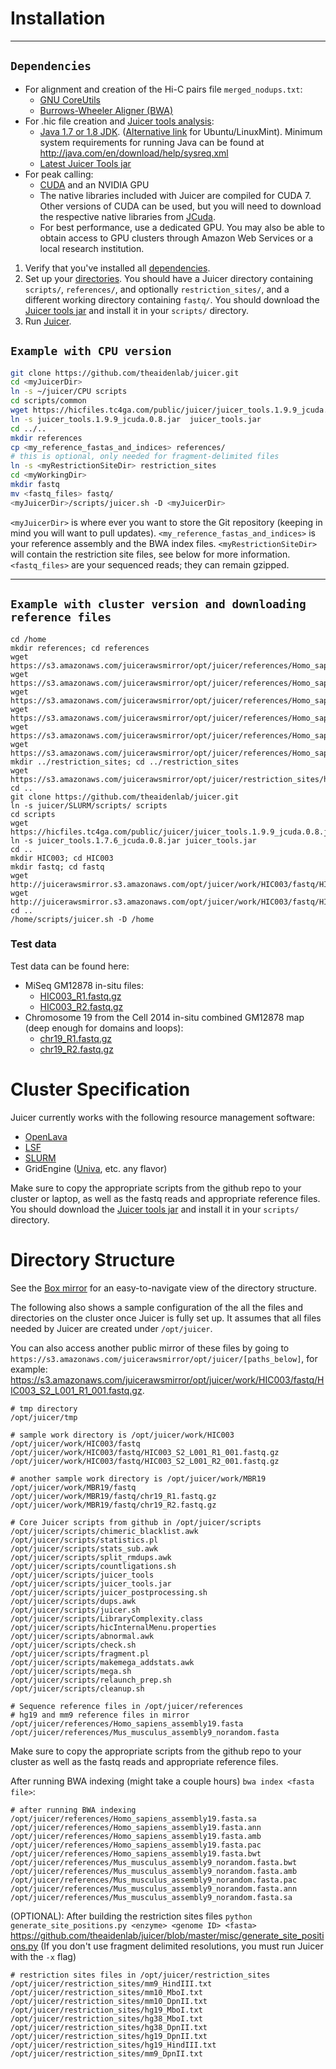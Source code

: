 # Installation

----

## `Dependencies`
* For alignment and creation of the Hi-C pairs file `merged_nodups.txt`:
   * [GNU CoreUtils](https://www.gnu.org/software/coreutils/manual/)
   * [Burrows-Wheeler Aligner (BWA)](http://bio-bwa.sourceforge.net/)
* For .hic file creation and [Juicer tools analysis](https://github.com/theaidenlab/juicer/wiki/Feature-Annotation): 
   * [Java 1.7 or 1.8 JDK](http://www.oracle.com/technetwork/java/javase/downloads/jdk8-downloads-2133151.html). 
([Alternative link](http://tecadmin.net/install-oracle-java-8-jdk-8-ubuntu-via-ppa/) for Ubuntu/LinuxMint).  Minimum system requirements for running Java can be found at http://java.com/en/download/help/sysreq.xml
   * [Latest Juicer Tools jar](https://github.com/theaidenlab/juicer/wiki/Download)
* For peak calling:
   * [CUDA](https://developer.nvidia.com/cuda-downloads) and an NVIDIA GPU
   * The native libraries included with Juicer are compiled for CUDA 7. Other versions of CUDA can be used, but you will need to download the respective native libraries from [JCuda](http://www.jcuda.org/downloads/downloads.html).
   * For best performance, use a dedicated GPU. You may also be able to obtain access to GPU clusters through Amazon Web Services or a local research institution.
1. Verify that you've installed all [dependencies](#dependencies).
2. Set up your [directories](#directory-structure). You should have a Juicer directory containing `scripts/`, `references/`, and optionally `restriction_sites/`, and a different working directory containing `fastq/`. You should download
the [Juicer tools jar](Download) and install it in your `scripts/` directory.
3. Run [Juicer](Usage).

## `Example with CPU version ` 
  ```bash
  git clone https://github.com/theaidenlab/juicer.git
  cd <myJuicerDir>
  ln -s ~/juicer/CPU scripts
  cd scripts/common
  wget https://hicfiles.tc4ga.com/public/juicer/juicer_tools.1.9.9_jcuda.0.8.jar
  ln -s juicer_tools.1.9.9_jcuda.0.8.jar  juicer_tools.jar
  cd ../..
  mkdir references
  cp <my_reference_fastas_and_indices> references/
  # this is optional, only needed for fragment-delimited files
  ln -s <myRestrictionSiteDir> restriction_sites
  cd <myWorkingDir>
  mkdir fastq
  mv <fastq_files> fastq/
  <myJuicerDir>/scripts/juicer.sh -D <myJuicerDir> 
```
`<myJuicerDir>` is where ever you want to store the Git repository (keeping in mind you will want to pull updates).  `<my_reference_fastas_and_indices>` is your reference assembly and the BWA index files. `<myRestrictionSiteDir>` will contain the restriction site files, see below for more information.  `<fastq_files>` are your sequenced reads; they can remain gzipped.

----
## `Example with cluster version and downloading reference files`
```
cd /home
mkdir references; cd references
wget https://s3.amazonaws.com/juicerawsmirror/opt/juicer/references/Homo_sapiens_assembly19.fasta
wget https://s3.amazonaws.com/juicerawsmirror/opt/juicer/references/Homo_sapiens_assembly19.fasta.amb
wget https://s3.amazonaws.com/juicerawsmirror/opt/juicer/references/Homo_sapiens_assembly19.fasta.ann
wget https://s3.amazonaws.com/juicerawsmirror/opt/juicer/references/Homo_sapiens_assembly19.fasta.bwt
wget https://s3.amazonaws.com/juicerawsmirror/opt/juicer/references/Homo_sapiens_assembly19.fasta.pac
wget https://s3.amazonaws.com/juicerawsmirror/opt/juicer/references/Homo_sapiens_assembly19.fasta.sa
mkdir ../restriction_sites; cd ../restriction_sites
wget https://s3.amazonaws.com/juicerawsmirror/opt/juicer/restriction_sites/hg19_MboI.txt
cd ..
git clone https://github.com/theaidenlab/juicer.git
ln -s juicer/SLURM/scripts/ scripts
cd scripts
wget https://hicfiles.tc4ga.com/public/juicer/juicer_tools.1.9.9_jcuda.0.8.jar
ln -s juicer_tools.1.7.6_jcuda.0.8.jar juicer_tools.jar
cd ..
mkdir HIC003; cd HIC003
mkdir fastq; cd fastq
wget http://juicerawsmirror.s3.amazonaws.com/opt/juicer/work/HIC003/fastq/HIC003_S2_L001_R1_001.fastq.gz
wget http://juicerawsmirror.s3.amazonaws.com/opt/juicer/work/HIC003/fastq/HIC003_S2_L001_R2_001.fastq.gz
cd ..
/home/scripts/juicer.sh -D /home
```
### Test data
Test data can be found here:
* MiSeq GM12878 in-situ files:
    * [HIC003_R1.fastq.gz](http://juicerawsmirror.s3.amazonaws.com/opt/juicer/work/HIC003/fastq/HIC003_S2_L001_R1_001.fastq.gz)
    * [HIC003_R2.fastq.gz](http://juicerawsmirror.s3.amazonaws.com/opt/juicer/work/HIC003/fastq/HIC003_S2_L001_R2_001.fastq.gz)
* Chromosome 19 from the Cell 2014 in-situ combined GM12878 map (deep enough for domains and loops): 
   * [chr19_R1.fastq.gz](http://juicerawsmirror.s3.amazonaws.com/opt/juicer/work/MBR19/fastq/chr19_R1.fastq.gz) 
   * [chr19_R2.fastq.gz](http://juicerawsmirror.s3.amazonaws.com/opt/juicer/work/MBR19/fastq/chr19_R2.fastq.gz)



# Cluster Specification #
Juicer currently works with the following resource management software:
* [OpenLava](http://www.openlava.org/)
* [LSF](http://www-03.ibm.com/systems/services/platformcomputing/lsf.html)
* [SLURM](http://slurm.schedmd.com/download.html)
* GridEngine ([Univa](http://www.univa.com/), etc. any flavor)

Make sure to copy the appropriate scripts from the github repo to your cluster or laptop, as well as the fastq reads and appropriate reference files.  You should download the [Juicer tools jar](Download) and install it in your `scripts/` directory.

# Directory Structure #
See the [Box mirror](https://bcm.box.com/v/juicerawsmirror) for an easy-to-navigate view of the directory structure. 

The following also shows a sample configuration of the all the files and directories on the cluster once Juicer is fully set up. It assumes that all files needed by Juicer are created under `/opt/juicer`. 

You can also access another public mirror of these files by going to `https://s3.amazonaws.com/juicerawsmirror/opt/juicer/[paths_below]`, for example: https://s3.amazonaws.com/juicerawsmirror/opt/juicer/work/HIC003/fastq/HIC003_S2_L001_R1_001.fastq.gz.
```
# tmp directory
/opt/juicer/tmp

# sample work directory is /opt/juicer/work/HIC003
/opt/juicer/work/HIC003/fastq
/opt/juicer/work/HIC003/fastq/HIC003_S2_L001_R1_001.fastq.gz
/opt/juicer/work/HIC003/fastq/HIC003_S2_L001_R2_001.fastq.gz

# another sample work directory is /opt/juicer/work/MBR19
/opt/juicer/work/MBR19/fastq
/opt/juicer/work/MBR19/fastq/chr19_R1.fastq.gz
/opt/juicer/work/MBR19/fastq/chr19_R2.fastq.gz

# Core Juicer scripts from github in /opt/juicer/scripts
/opt/juicer/scripts/chimeric_blacklist.awk
/opt/juicer/scripts/statistics.pl
/opt/juicer/scripts/stats_sub.awk
/opt/juicer/scripts/split_rmdups.awk
/opt/juicer/scripts/countligations.sh
/opt/juicer/scripts/juicer_tools
/opt/juicer/scripts/juicer_tools.jar
/opt/juicer/scripts/juicer_postprocessing.sh
/opt/juicer/scripts/dups.awk
/opt/juicer/scripts/juicer.sh
/opt/juicer/scripts/LibraryComplexity.class
/opt/juicer/scripts/hicInternalMenu.properties
/opt/juicer/scripts/abnormal.awk
/opt/juicer/scripts/check.sh
/opt/juicer/scripts/fragment.pl
/opt/juicer/scripts/makemega_addstats.awk
/opt/juicer/scripts/mega.sh
/opt/juicer/scripts/relaunch_prep.sh
/opt/juicer/scripts/cleanup.sh

# Sequence reference files in /opt/juicer/references
# hg19 and mm9 reference files in mirror
/opt/juicer/references/Homo_sapiens_assembly19.fasta
/opt/juicer/references/Mus_musculus_assembly9_norandom.fasta
```

Make sure to copy the appropriate scripts from the github repo to your cluster as well as the fastq reads and appropriate reference files.

After running BWA indexing (might take a couple hours) `bwa index <fasta file>`:
```
# after running BWA indexing
/opt/juicer/references/Homo_sapiens_assembly19.fasta.sa
/opt/juicer/references/Homo_sapiens_assembly19.fasta.ann
/opt/juicer/references/Homo_sapiens_assembly19.fasta.amb
/opt/juicer/references/Homo_sapiens_assembly19.fasta.pac
/opt/juicer/references/Homo_sapiens_assembly19.fasta.bwt
/opt/juicer/references/Mus_musculus_assembly9_norandom.fasta.bwt
/opt/juicer/references/Mus_musculus_assembly9_norandom.fasta.amb
/opt/juicer/references/Mus_musculus_assembly9_norandom.fasta.pac
/opt/juicer/references/Mus_musculus_assembly9_norandom.fasta.ann
/opt/juicer/references/Mus_musculus_assembly9_norandom.fasta.sa
```
(OPTIONAL): After building the restriction sites files `python generate_site_positions.py <enzyme> <genome ID> <fasta>`
https://github.com/theaidenlab/juicer/blob/master/misc/generate_site_positions.py
(If you don't use fragment delimited resolutions, you must run Juicer with the `-x` flag)
```
# restriction sites files in /opt/juicer/restriction_sites
/opt/juicer/restriction_sites/mm9_HindIII.txt
/opt/juicer/restriction_sites/mm10_MboI.txt
/opt/juicer/restriction_sites/mm10_DpnII.txt
/opt/juicer/restriction_sites/hg19_MboI.txt
/opt/juicer/restriction_sites/hg38_MboI.txt
/opt/juicer/restriction_sites/hg38_DpnII.txt
/opt/juicer/restriction_sites/hg19_DpnII.txt
/opt/juicer/restriction_sites/hg19_HindIII.txt
/opt/juicer/restriction_sites/mm9_DpnII.txt
```
